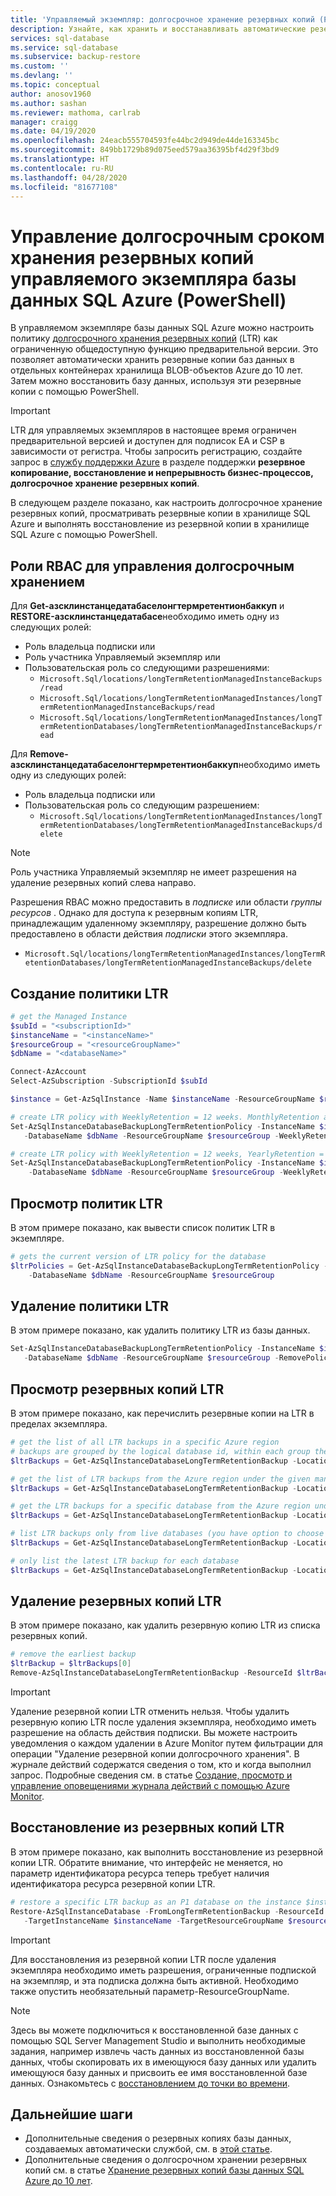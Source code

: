```yaml
---
title: 'Управляемый экземпляр: долгосрочное хранение резервных копий (PowerShell)'
description: Узнайте, как хранить и восстанавливать автоматические резервные копии в отдельных контейнерах хранилища BLOB-объектов Azure для управляемого экземпляра базы данных SQL Azure с помощью PowerShell.
services: sql-database
ms.service: sql-database
ms.subservice: backup-restore
ms.custom: ''
ms.devlang: ''
ms.topic: conceptual
author: anosov1960
ms.author: sashan
ms.reviewer: mathoma, carlrab
manager: craigg
ms.date: 04/19/2020
ms.openlocfilehash: 24eacb555704593fe44bc2d949de44de163345bc
ms.sourcegitcommit: 849bb1729b89d075eed579aa36395bf4d29f3bd9
ms.translationtype: HT
ms.contentlocale: ru-RU
ms.lasthandoff: 04/28/2020
ms.locfileid: "81677108"
---
```

# <a name="manage-azure-sql-database-managed-instance-long-term-backup-retention-powershell"></a>Управление долгосрочным сроком хранения резервных копий управляемого экземпляра базы данных SQL Azure (PowerShell)

В управляемом экземпляре базы данных SQL Azure можно настроить политику [долгосрочного хранения резервных копий](sql-database-long-term-retention.md#managed-instance-support) (LTR) как ограниченную общедоступную функцию предварительной версии. Это позволяет автоматически хранить резервные копии баз данных в отдельных контейнерах хранилища BLOB-объектов Azure до 10 лет. Затем можно восстановить базу данных, используя эти резервные копии с помощью PowerShell.

   > [!IMPORTANT]
   > LTR для управляемых экземпляров в настоящее время ограничен предварительной версией и доступен для подписок EA и CSP в зависимости от регистра. Чтобы запросить регистрацию, создайте запрос в [службу поддержки Azure](https://azure.microsoft.com/support/create-ticket/) в разделе поддержки **резервное копирование, восстановление и непрерывность бизнес-процессов, долгосрочное хранение резервных копий**. 


В следующем разделе показано, как настроить долгосрочное хранение резервных копий, просматривать резервные копии в хранилище SQL Azure и выполнять восстановление из резервной копии в хранилище SQL Azure с помощью PowerShell.

## <a name="rbac-roles-to-manage-long-term-retention"></a>Роли RBAC для управления долгосрочным хранением

Для **Get-азсклинстанцедатабаселонгтермретентионбаккуп** и **RESTORE-азсклинстанцедатабасе**необходимо иметь одну из следующих ролей:

- Роль владельца подписки или
- Роль участника Управляемый экземпляр или
- Пользовательская роль со следующими разрешениями:
  - `Microsoft.Sql/locations/longTermRetentionManagedInstanceBackups/read`
  - `Microsoft.Sql/locations/longTermRetentionManagedInstances/longTermRetentionManagedInstanceBackups/read`
  - `Microsoft.Sql/locations/longTermRetentionManagedInstances/longTermRetentionDatabases/longTermRetentionManagedInstanceBackups/read`

Для **Remove-азсклинстанцедатабаселонгтермретентионбаккуп**необходимо иметь одну из следующих ролей:

- Роль владельца подписки или
- Пользовательская роль со следующим разрешением:
  - `Microsoft.Sql/locations/longTermRetentionManagedInstances/longTermRetentionDatabases/longTermRetentionManagedInstanceBackups/delete`

> [!NOTE]
> Роль участника Управляемый экземпляр не имеет разрешения на удаление резервных копий слева направо.

Разрешения RBAC можно предоставить в *подписке* или области *группы ресурсов* . Однако для доступа к резервным копиям LTR, принадлежащим удаленному экземпляру, разрешение должно быть предоставлено в области действия *подписки* этого экземпляра.

- `Microsoft.Sql/locations/longTermRetentionManagedInstances/longTermRetentionDatabases/longTermRetentionManagedInstanceBackups/delete`

## <a name="create-an-ltr-policy"></a>Создание политики LTR

```powershell
# get the Managed Instance
$subId = "<subscriptionId>"
$instanceName = "<instanceName>"
$resourceGroup = "<resourceGroupName>"
$dbName = "<databaseName>"

Connect-AzAccount
Select-AzSubscription -SubscriptionId $subId

$instance = Get-AzSqlInstance -Name $instanceName -ResourceGroupName $resourceGroup

# create LTR policy with WeeklyRetention = 12 weeks. MonthlyRetention and YearlyRetention = 0 by default.
Set-AzSqlInstanceDatabaseBackupLongTermRetentionPolicy -InstanceName $instanceName `
   -DatabaseName $dbName -ResourceGroupName $resourceGroup -WeeklyRetention P12W

# create LTR policy with WeeklyRetention = 12 weeks, YearlyRetention = 5 years and WeekOfYear = 16 (week of April 15). MonthlyRetention = 0 by default.
Set-AzSqlInstanceDatabaseBackupLongTermRetentionPolicy -InstanceName $instanceName `
    -DatabaseName $dbName -ResourceGroupName $resourceGroup -WeeklyRetention P12W -YearlyRetention P5Y -WeekOfYear 16
```

## <a name="view-ltr-policies"></a>Просмотр политик LTR

В этом примере показано, как вывести список политик LTR в экземпляре.

```powershell
# gets the current version of LTR policy for the database
$ltrPolicies = Get-AzSqlInstanceDatabaseBackupLongTermRetentionPolicy -InstanceName $instanceName `
    -DatabaseName $dbName -ResourceGroupName $resourceGroup
```

## <a name="clear-an-ltr-policy"></a>Удаление политики LTR

В этом примере показано, как удалить политику LTR из базы данных.

```powershell
Set-AzSqlInstanceDatabaseBackupLongTermRetentionPolicy -InstanceName $instanceName `
   -DatabaseName $dbName -ResourceGroupName $resourceGroup -RemovePolicy
```

## <a name="view-ltr-backups"></a>Просмотр резервных копий LTR

В этом примере показано, как перечислить резервные копии на LTR в пределах экземпляра.

```powershell
# get the list of all LTR backups in a specific Azure region
# backups are grouped by the logical database id, within each group they are ordered by the timestamp, the earliest backup first
$ltrBackups = Get-AzSqlInstanceDatabaseLongTermRetentionBackup -Location $instance.Location

# get the list of LTR backups from the Azure region under the given managed instance
$ltrBackups = Get-AzSqlInstanceDatabaseLongTermRetentionBackup -Location $instance.Location -InstanceName $instanceName

# get the LTR backups for a specific database from the Azure region under the given managed instance
$ltrBackups = Get-AzSqlInstanceDatabaseLongTermRetentionBackup -Location $instance.Location -InstanceName $instanceName -DatabaseName $dbName

# list LTR backups only from live databases (you have option to choose All/Live/Deleted)
$ltrBackups = Get-AzSqlInstanceDatabaseLongTermRetentionBackup -Location $instance.Location -DatabaseState Live

# only list the latest LTR backup for each database
$ltrBackups = Get-AzSqlInstanceDatabaseLongTermRetentionBackup -Location $instance.Location -InstanceName $instanceName -OnlyLatestPerDatabase
```

## <a name="delete-ltr-backups"></a>Удаление резервных копий LTR

В этом примере показано, как удалить резервную копию LTR из списка резервных копий.

```powershell
# remove the earliest backup
$ltrBackup = $ltrBackups[0]
Remove-AzSqlInstanceDatabaseLongTermRetentionBackup -ResourceId $ltrBackup.ResourceId
```

> [!IMPORTANT]
> Удаление резервной копии LTR отменить нельзя. Чтобы удалить резервную копию LTR после удаления экземпляра, необходимо иметь разрешение на область действия подписки. Вы можете настроить уведомления о каждом удалении в Azure Monitor путем фильтрации для операции "Удаление резервной копии долгосрочного хранения". В журнале действий содержатся сведения о том, кто и когда выполнил запрос. Подробные сведения см. в статье [Создание, просмотр и управление оповещениями журнала действий с помощью Azure Monitor](../azure-monitor/platform/alerts-activity-log.md).

## <a name="restore-from-ltr-backups"></a>Восстановление из резервных копий LTR

В этом примере показано, как выполнить восстановление из резервной копии LTR. Обратите внимание, что интерфейс не меняется, но параметр идентификатора ресурса теперь требует наличия идентификатора ресурса резервной копии LTR.

```powershell
# restore a specific LTR backup as an P1 database on the instance $instanceName of the resource group $resourceGroup
Restore-AzSqlInstanceDatabase -FromLongTermRetentionBackup -ResourceId $ltrBackup.ResourceId `
   -TargetInstanceName $instanceName -TargetResourceGroupName $resourceGroup -TargetInstanceDatabaseName $dbName
```

> [!IMPORTANT]
> Для восстановления из резервной копии LTR после удаления экземпляра необходимо иметь разрешения, ограниченные подпиской на экземпляр, и эта подписка должна быть активной. Необходимо также опустить необязательный параметр-ResourceGroupName.

> [!NOTE]
> Здесь вы можете подключиться к восстановленной базе данных с помощью SQL Server Management Studio и выполнить необходимые задания, например извлечь часть данных из восстановленной базы данных, чтобы скопировать их в имеющуюся базу данных или удалить имеющуюся базу данных и присвоить ее имя восстановленной базе данных. Ознакомьтесь с [восстановлением до точки во времени](sql-database-recovery-using-backups.md#point-in-time-restore).

## <a name="next-steps"></a>Дальнейшие шаги

- Дополнительные сведения о резервных копиях базы данных, создаваемых автоматически службой, см. в [этой статье](sql-database-automated-backups.md).
- Дополнительные сведения о долгосрочном хранении резервных копий см. в статье [Хранение резервных копий базы данных SQL Azure до 10 лет](sql-database-long-term-retention.md).
